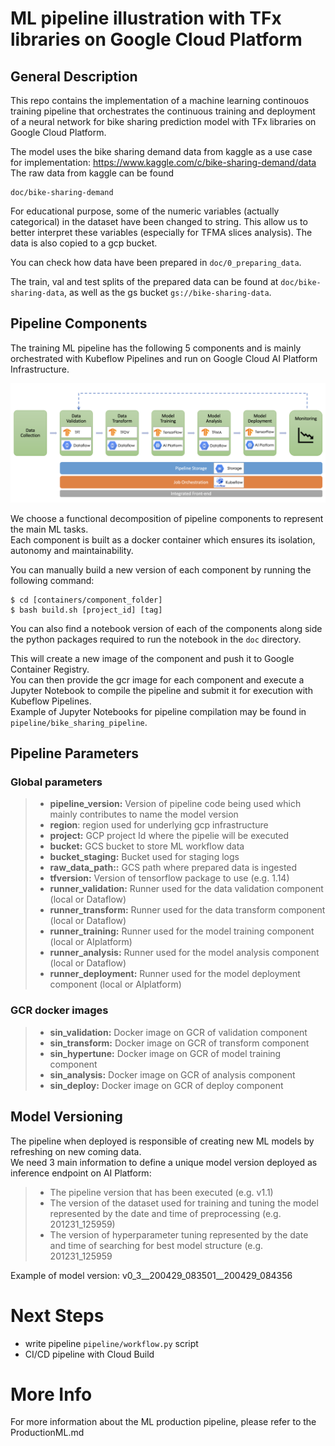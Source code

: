 # ML pipeline illustration with TFx libraries on Google Cloud Platform 

## General Description

This repo contains the implementation of a machine learning continouos training pipeline that orchestrates the continuous training and deployment of a neural network for bike sharing prediction model with TFx libraries on Google Cloud Platform.

The model uses the bike sharing demand data from kaggle as a use case for implementation: https://www.kaggle.com/c/bike-sharing-demand/data
The raw data from kaggle can be found 
```
doc/bike-sharing-demand
```

For educational purpose, some of the numeric variables (actually categorical) in the dataset have been changed to string.
This allow us to better interpret these variables (especially for TFMA slices analysis). The data is also copied to a gcp bucket.

You can check how data have been prepared in `doc/0_preparing_data`.

The train, val and test splits of the prepared data can be found at `doc/bike-sharing-data`, as well as the gs bucket `gs://bike-sharing-data`.


## Pipeline Components

The training ML pipeline has the following 5 components and is mainly orchestrated with Kubeflow Pipelines and run on Google Cloud AI Platform Infrastructure.

![Web App](pipeline_components.png)

We choose a functional decomposition of pipeline components to represent the main ML tasks.  
Each component is built as a docker container which ensures its isolation, autonomy and maintainability.

You can manually build a new version of each component by running the following command:
```
$ cd [containers/component_folder]
$ bash build.sh [project_id] [tag]
```

You can also find a notebook version of each of the components along side the python packages required to run the notebook in the `doc` directory.

This will create a new image of the component and push it to Google Container Registry.  
You can then provide the gcr image for each component and execute a Jupyter Notebook to compile the pipeline and submit it for execution with Kubeflow Pipelines.  
Example of Jupyter Notebooks for pipeline compilation may be found in `pipeline/bike_sharing_pipeline`.  

## Pipeline Parameters

### Global parameters
> * **pipeline_version:** Version of pipeline code being used which mainly contributes to name the model version
> * **region**: region used for underlying gcp infrastructure
> * **project:** GCP project Id where the pipelie will be executed
> * **bucket:** GCS bucket to store ML workflow data
> * **bucket_staging:** Bucket used for staging logs
> * **raw_data_path::** GCS path where prepared data is ingested
> * **tfversion:** Version of tensorflow package to use (e.g. 1.14)
> * **runner_validation:** Runner used for the data validation component (local or Dataflow)
> * **runner_transform:** Runner used for the data transform component (local or Dataflow)
> * **runner_training:** Runner used for the model training component (local or AIplatform)
> * **runner_analysis:** Runner used for the model analysis component (local or Dataflow)
> * **runner_deployment:** Runner used for the model deployment component (local or AIplatform)


### GCR docker images
> * **sin_validation:** Docker image on GCR of validation component
> * **sin_transform:** Docker image on GCR of transform component
> * **sin_hypertune:** Docker image on GCR of model training component
> * **sin_analysis:** Docker image on GCR of analysis component
> * **sin_deploy:** Docker image on GCR of deploy component

## Model Versioning
The pipeline when deployed is responsible of creating new ML models by refreshing on new coming data.  
We need 3 main information to define a unique model version deployed as inference endpoint on AI Platform:
> * The pipeline version that has been executed (e.g. v1.1)
> * The version of the dataset used for training and tuning the model represented by the date and time of preprocessing (e.g. 201231_125959)
> * The version of hyperparameter tuning represented by the date and time of searching for best model structure (e.g. 201231_125959

Example of model version: v0_3__200429_083501__200429_084356

# Next Steps 

* write pipeline `pipeline/workflow.py` script
* CI/CD pipeline with Cloud Build

# More Info

For more information about the ML production pipeline, please refer to the ProductionML.md